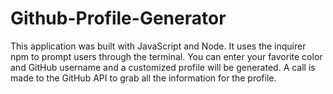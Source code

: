 # Github-Profile-Generator

This application was built with JavaScript and Node. It uses the inquirer npm to prompt users through the terminal. You can enter your favorite color and GitHub username and a customized profile will be generated. A call is made to the GitHub API to grab all the information for the profile.